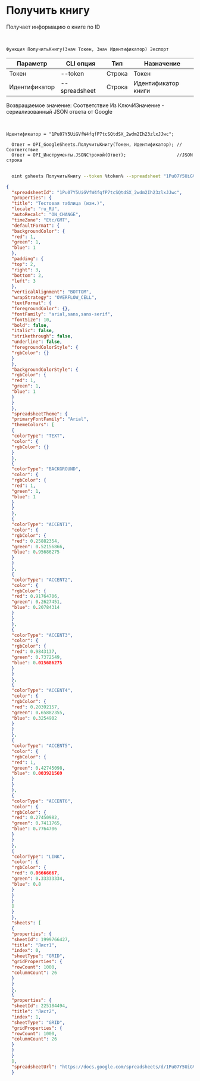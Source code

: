 ﻿---
sidebar_position: 2
---

# Получить книгу
 Получает информацию о книге по ID


<br/>


`Функция ПолучитьКнигу(Знач Токен, Знач Идентификатор) Экспорт`

  | Параметр | CLI опция | Тип | Назначение |
  |-|-|-|-|
  | Токен | --token | Строка | Токен |
  | Идентификатор | --spreadsheet | Строка | Идентификатор книги |

  
  Возвращаемое значение:   Соответствие Из КлючИЗначение - сериализованный JSON ответа от Google

<br/>




```bsl title="Пример кода"
Идентификатор = "1Pu07Y5UiGVfW4fqfP7tcSQtdSX_2wdm2Ih23zlxJJwc";
  
  Ответ = OPI_GoogleSheets.ПолучитьКнигу(Токен, Идентификатор); //Соответствие
  Ответ = OPI_Инструменты.JSONСтрокой(Ответ);                   //JSON строка
```
	


```sh title="Пример команды CLI"
    
  oint gsheets ПолучитьКнигу --token %token% --spreadsheet "1Pu07Y5UiGVfW4fqfP7tcSQtdSX_2wdm2Ih23zlxJJwc"

```

```json title="Результат"
{
  "spreadsheetId": "1Pu07Y5UiGVfW4fqfP7tcSQtdSX_2wdm2Ih23zlxJJwc",
  "properties": {
  "title": "Тестовая таблица (изм.)",
  "locale": "ru_RU",
  "autoRecalc": "ON_CHANGE",
  "timeZone": "Etc/GMT",
  "defaultFormat": {
  "backgroundColor": {
  "red": 1,
  "green": 1,
  "blue": 1
  },
  "padding": {
  "top": 2,
  "right": 3,
  "bottom": 2,
  "left": 3
  },
  "verticalAlignment": "BOTTOM",
  "wrapStrategy": "OVERFLOW_CELL",
  "textFormat": {
  "foregroundColor": {},
  "fontFamily": "arial,sans,sans-serif",
  "fontSize": 10,
  "bold": false,
  "italic": false,
  "strikethrough": false,
  "underline": false,
  "foregroundColorStyle": {
  "rgbColor": {}
  }
  },
  "backgroundColorStyle": {
  "rgbColor": {
  "red": 1,
  "green": 1,
  "blue": 1
  }
  }
  },
  "spreadsheetTheme": {
  "primaryFontFamily": "Arial",
  "themeColors": [
  {
  "colorType": "TEXT",
  "color": {
  "rgbColor": {}
  }
  },
  {
  "colorType": "BACKGROUND",
  "color": {
  "rgbColor": {
  "red": 1,
  "green": 1,
  "blue": 1
  }
  }
  },
  {
  "colorType": "ACCENT1",
  "color": {
  "rgbColor": {
  "red": 0.25882354,
  "green": 0.52156866,
  "blue": 0.95686275
  }
  }
  },
  {
  "colorType": "ACCENT2",
  "color": {
  "rgbColor": {
  "red": 0.91764706,
  "green": 0.2627451,
  "blue": 0.20784314
  }
  }
  },
  {
  "colorType": "ACCENT3",
  "color": {
  "rgbColor": {
  "red": 0.9843137,
  "green": 0.7372549,
  "blue": 0.015686275
  }
  }
  },
  {
  "colorType": "ACCENT4",
  "color": {
  "rgbColor": {
  "red": 0.20392157,
  "green": 0.65882355,
  "blue": 0.3254902
  }
  }
  },
  {
  "colorType": "ACCENT5",
  "color": {
  "rgbColor": {
  "red": 1,
  "green": 0.42745098,
  "blue": 0.003921569
  }
  }
  },
  {
  "colorType": "ACCENT6",
  "color": {
  "rgbColor": {
  "red": 0.27450982,
  "green": 0.7411765,
  "blue": 0.7764706
  }
  }
  },
  {
  "colorType": "LINK",
  "color": {
  "rgbColor": {
  "red": 0.06666667,
  "green": 0.33333334,
  "blue": 0.8
  }
  }
  }
  ]
  }
  },
  "sheets": [
  {
  "properties": {
  "sheetId": 1999766427,
  "title": "Лист1",
  "index": 0,
  "sheetType": "GRID",
  "gridProperties": {
  "rowCount": 1000,
  "columnCount": 26
  }
  }
  },
  {
  "properties": {
  "sheetId": 225184494,
  "title": "Лист2",
  "index": 1,
  "sheetType": "GRID",
  "gridProperties": {
  "rowCount": 1000,
  "columnCount": 26
  }
  }
  }
  ],
  "spreadsheetUrl": "https://docs.google.com/spreadsheets/d/1Pu07Y5UiGVfW4fqfP7tcSQtdSX_2wdm2Ih23zlxJJwc/edit"
  }
```
